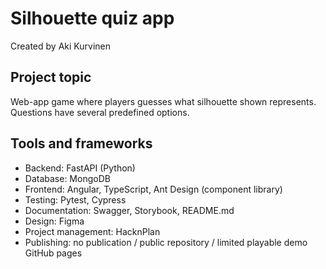 # Silhouette quiz app
Created by Aki Kurvinen

## Project topic
Web-app game where players guesses what silhouette shown represents.  
Questions have several predefined options. 

## Tools and frameworks
- Backend: FastAPI (Python)
- Database: MongoDB
- Frontend: Angular, TypeScript, Ant Design (component library)
- Testing: Pytest, Cypress
- Documentation: Swagger, Storybook, README.md
- Design: Figma
- Project management: HacknPlan
- Publishing: no publication / public repository / limited playable demo GitHub pages
